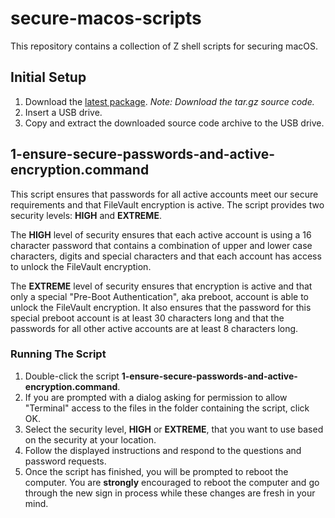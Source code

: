 # secure-macos-scripts
This repository contains a collection of Z shell scripts for securing macOS.

## Initial Setup
1. Download the <a href="https://github.com/wdouglascampbell/secure-macos-scripts/releases/latest" target="_blank">latest package</a>. *Note: Download the tar.gz source code.*
1. Insert a USB drive.
1. Copy and extract the downloaded source code archive to the USB drive.

## 1-ensure-secure-passwords-and-active-encryption.command

This script ensures that passwords for all active accounts meet our secure requirements and that FileVault encryption is active. The script provides two security levels: **HIGH** and **EXTREME**.

The **HIGH** level of security ensures that each active account is using a 16 character password that contains a combination of upper and lower case characters, digits and special characters and that each account has access to unlock the FileVault encryption.

The **EXTREME** level of security ensures that encryption is active and that only a special "Pre-Boot Authentication", aka preboot, account is able to unlock the FileVault encryption.  It also ensures that the password for this special preboot account is at least 30 characters long and that the passwords for all other active accounts are at least 8 characters long.

### Running The Script

1. Double-click the script **1-ensure-secure-passwords-and-active-encryption.command**.
2. If you are prompted with a dialog asking for permission to allow "Terminal" access to the files in the folder containing the script, click OK.
3. Select the security level, **HIGH** or **EXTREME**, that you want to use based on the security at your location.
4. Follow the displayed instructions and respond to the questions and password requests.
5. Once the script has finished, you will be prompted to reboot the computer. You are **strongly** encouraged to reboot the computer and go through the new sign in process while these changes are fresh in your mind.

<script src='https://cdn.jsdelivr.net/gh/eddymens/markdown-external-link-script@v1.0.0/main.min.js'></script>
